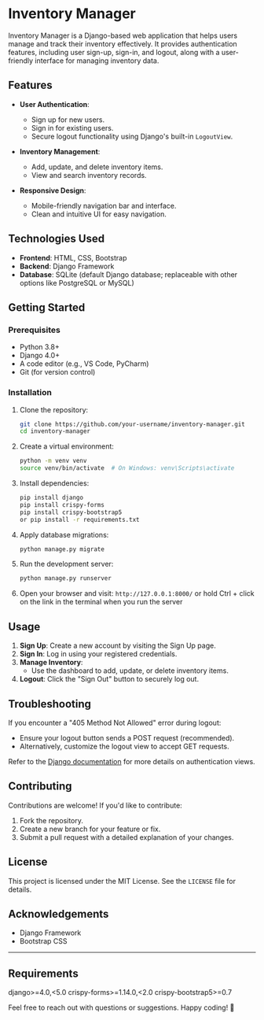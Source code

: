 # Inventory Manager

Inventory Manager is a Django-based web application that helps users manage and track their inventory effectively. It provides authentication features, including user sign-up, sign-in, and logout, along with a user-friendly interface for managing inventory data.

## Features

- **User Authentication**: 
  - Sign up for new users.
  - Sign in for existing users.
  - Secure logout functionality using Django's built-in `LogoutView`.

- **Inventory Management**:
  - Add, update, and delete inventory items.
  - View and search inventory records.

- **Responsive Design**:
  - Mobile-friendly navigation bar and interface.
  - Clean and intuitive UI for easy navigation.

## Technologies Used

- **Frontend**: HTML, CSS, Bootstrap
- **Backend**: Django Framework
- **Database**: SQLite (default Django database; replaceable with other options like PostgreSQL or MySQL)

## Getting Started

### Prerequisites
- Python 3.8+
- Django 4.0+
- A code editor (e.g., VS Code, PyCharm)
- Git (for version control)

### Installation

1. Clone the repository:
   ```bash
   git clone https://github.com/your-username/inventory-manager.git
   cd inventory-manager
   ```

2. Create a virtual environment:
   ```bash
   python -m venv venv
   source venv/bin/activate  # On Windows: venv\Scripts\activate
   ```

3. Install dependencies:
   ```bash
   pip install django
   pip install crispy-forms
   pip install crispy-bootstrap5
   or pip install -r requirements.txt
   ```

4. Apply database migrations:
   ```bash
   python manage.py migrate
   ```

5. Run the development server:
   ```bash
   python manage.py runserver
   ```

6. Open your browser and visit: `http://127.0.0.1:8000/` or hold Ctrl + click on the link in the terminal when you run the server

## Usage

1. **Sign Up**: Create a new account by visiting the Sign Up page.
2. **Sign In**: Log in using your registered credentials.
3. **Manage Inventory**:
   - Use the dashboard to add, update, or delete inventory items.
4. **Logout**: Click the "Sign Out" button to securely log out.

## Troubleshooting

If you encounter a "405 Method Not Allowed" error during logout:
- Ensure your logout button sends a POST request (recommended).
- Alternatively, customize the logout view to accept GET requests.

Refer to the [Django documentation](https://docs.djangoproject.com/en/stable/ref/contrib/auth/) for more details on authentication views.

## Contributing

Contributions are welcome! If you'd like to contribute:
1. Fork the repository.
2. Create a new branch for your feature or fix.
3. Submit a pull request with a detailed explanation of your changes.

## License

This project is licensed under the MIT License. See the `LICENSE` file for details.

## Acknowledgements

- Django Framework
- Bootstrap CSS

---

## Requirements
django>=4.0,<5.0
crispy-forms>=1.14.0,<2.0
crispy-bootstrap5>=0.7


Feel free to reach out with questions or suggestions. Happy coding! 🚀